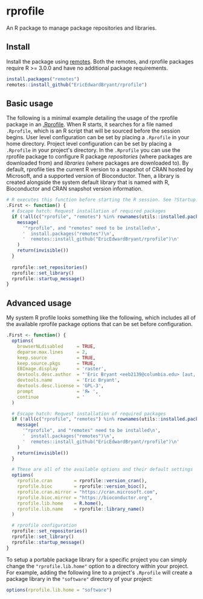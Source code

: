 # rprofile

An R package to manage package repositories and libraries.

## Install

Install the package using [remotes](https://github.com/r-lib/remotes).
Both the remotes, and rprofile packages require R >= 3.0.0 and have no 
additional package requirements.

```r
install.packages("remotes")
remotes::install_github("EricEdwardBryant/rprofile")
```

## Basic usage

The following is a minimal example detailing the usage of the rprofile package
in an
[.Rprofile](https://csgillespie.github.io/efficientR/3-3-r-startup.html#r-startup).
When R starts, it searches for a file named `.Rprofile`, which is an R script
that will be sourced before the session begins.
User level configuration can be set by placing a `.Rprofile` in your home
directory.
Project level configuration can be set by placing a `.Rprofile` in your
project's directory.
In the `.Rprofile` you can use the rprofile package to configure R package
*repositories* (where packages are downloaded from) and *libraries* (where
packages are downloaded to).
By default, rprofile ties the current R version to a snapshot of CRAN
hosted by Microsoft, and a supported version of Bioconductor.
Then, a library is created alongside the system default library that is named
with R, Bioconductor and CRAN snapshot version information.

```r
# R executes this function before starting the R session. See ?Startup.
.First <- function() {
  # Escape hatch: Request installation of required packages
  if (!all(c("rprofile", "remotes") %in% rownames(utils::installed.packages()))) {
    message(
      '"rprofile", and "remotes" need to be installed\n',
      '  install.packages("remotes")\n',
      '  remotes::install_github("EricEdwardBryant/rprofile")\n'
    )
    return(invisible())
  }
  
  rprofile::set_repositories()
  rprofile::set_library()
  rprofile::startup_message()
}
```

## Advanced usage

My system R profile looks something like the following, which includes all of
the available rprofile package options that can be set before configuration.

```r
.First <- function() {
  options(
    browserNLdisabled     = TRUE,
    deparse.max.lines     = 2,
    keep.source           = TRUE,
    keep.source.pkgs      = TRUE,
    EBImage.display       = 'raster',
    devtools.desc.author  = "'Eric Bryant <eeb2139@columbia.edu> [aut, cre]'",
    devtools.name         = 'Eric Bryant',
    devtools.desc.license = 'GPL-3',
    prompt                = 'Я▸ ',
    continue              = '     '
  )

  # Escape hatch: Request installation of required packages
  if (!all(c("rprofile", "remotes") %in% rownames(utils::installed.packages()))) {
    message(
      '"rprofile", and "remotes" need to be installed\n',
      '  install.packages("remotes")\n',
      '  remotes::install_github("EricEdwardBryant/rprofile")\n'
    )
    return(invisible())
  }

  # These are all of the available options and their default settings
  options(
    rprofile.cran        = rprofile::version_cran(),
    rprofile.bioc        = rprofile::version_bioc(),
    rprofile.cran.mirror = "https://cran.microsoft.com",
    rprofile.bioc.mirror = "https://bioconductor.org",
    rprofile.lib.home    = R.home(),
    rprofile.lib.name    = rprofile::library_name()
  )

  # rprofile configuration
  rprofile::set_repositories()
  rprofile::set_library()
  rprofile::startup_message()
}
```

To setup a portable package library for a specific project you can simply change
the `"rprofile.lib.home"` option to a directory within your project.
For example, adding the following line to a project's `.Rprofile` will create
a package library in the `"software"` directory of your project:

```r
options(rprofile.lib.home = "software")
```
